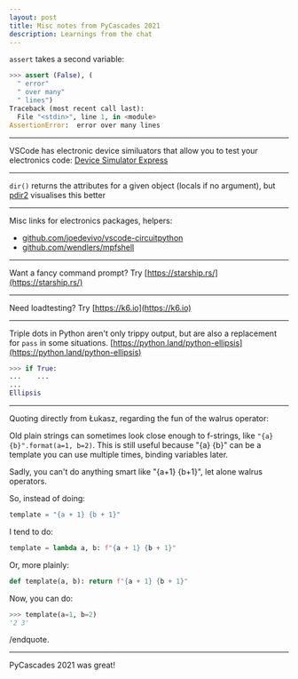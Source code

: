 ```yaml
---
layout: post
title: Misc notes from PyCascades 2021
description: Learnings from the chat
---
```


`assert` takes a second variable: 

```python
>>> assert (False), (
  " error" 
  " over many"
  " lines")
Traceback (most recent call last):
  File "<stdin>", line 1, in <module>
AssertionError:  error over many lines
```

---

VSCode has electronic device similuators that allow you to test your electronics code: [Device Simulator Express](https://marketplace.visualstudio.com/items?itemName=ms-python.devicesimulatorexpress)

---

`dir()` returns the attributes for a given object (locals if no argument), but [pdir2](https://pypi.org/project/pdir2/) visualises this better

---

Misc links for electronics packages, helpers: 

 * [github.com/joedevivo/vscode-circuitpython](https://github.com/joedevivo/vscode-circuitpython)
 * [github.com/wendlers/mpfshell](https://github.com/wendlers/mpfshell)
 

---

Want a fancy command prompt? Try [https://starship.rs/](https://starship.rs/)

---

Need loadtesting? Try [https://k6.io](https://k6.io)

---

Triple dots in Python aren't only trippy output, but are also a replacement for `pass` in some situations. [https://python.land/python-ellipsis](https://python.land/python-ellipsis)

```python
>>> if True: 
...    ...
... 
Ellipsis
```

---

Quoting directly from Łukasz, regarding the fun of the walrus operator: 

Old plain strings can sometimes look close enough to f-strings, like `"{a} {b}".format(a=1, b=2)`. This is still useful because "{a} {b}" can be a template you can use multiple times, binding variables later.

Sadly, you can't do anything smart like "{a+1} {b+1}", let alone walrus operators.

So, instead of doing:

```python
template = "{a + 1} {b + 1}"
```

I tend to do:

```python
template = lambda a, b: f"{a + 1} {b + 1}"
```

Or, more plainly:

```python
def template(a, b): return f"{a + 1} {b + 1}"
```

Now, you can do:

```python
>>> template(a=1, b=2)
'2 3'
```

/endquote. 

---

PyCascades 2021 was great!